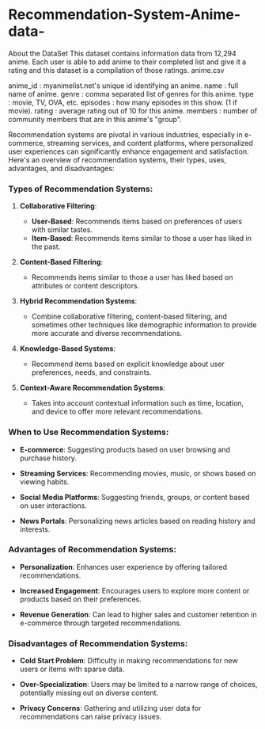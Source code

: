 # Recommendation-System-Anime-data-

About the DataSet
This dataset contains information data from 12,294 anime. Each user is able to add anime to their completed list and give it a rating and this dataset is a compilation of those ratings.
anime.csv

anime_id : myanimelist.net's unique id identifying an anime. name : full name of anime. genre : comma separated list of genres for this anime. type : movie, TV, OVA, etc. episodes : how many episodes in this show. (1 if movie). rating : average rating out of 10 for this anime. members : number of community members that are in this anime's "group".

Recommendation systems are pivotal in various industries, especially in e-commerce, streaming services, and content platforms, where personalized user experiences can significantly enhance engagement and satisfaction. Here's an overview of recommendation systems, their types, uses, advantages, and disadvantages:

### Types of Recommendation Systems:

1. **Collaborative Filtering**:
   - **User-Based**: Recommends items based on preferences of users with similar tastes.
   - **Item-Based**: Recommends items similar to those a user has liked in the past.

2. **Content-Based Filtering**:
   - Recommends items similar to those a user has liked based on attributes or content descriptors.
   
3. **Hybrid Recommendation Systems**:
   - Combine collaborative filtering, content-based filtering, and sometimes other techniques like demographic information to provide more accurate and diverse recommendations.

4. **Knowledge-Based Systems**:
   - Recommend items based on explicit knowledge about user preferences, needs, and constraints.

5. **Context-Aware Recommendation Systems**:
   - Takes into account contextual information such as time, location, and device to offer more relevant recommendations.

### When to Use Recommendation Systems:

- **E-commerce**: Suggesting products based on user browsing and purchase history.
  
- **Streaming Services**: Recommending movies, music, or shows based on viewing habits.
  
- **Social Media Platforms**: Suggesting friends, groups, or content based on user interactions.
  
- **News Portals**: Personalizing news articles based on reading history and interests.

### Advantages of Recommendation Systems:

- **Personalization**: Enhances user experience by offering tailored recommendations.
  
- **Increased Engagement**: Encourages users to explore more content or products based on their preferences.
  
- **Revenue Generation**: Can lead to higher sales and customer retention in e-commerce through targeted recommendations.

### Disadvantages of Recommendation Systems:

- **Cold Start Problem**: Difficulty in making recommendations for new users or items with sparse data.
  
- **Over-Specialization**: Users may be limited to a narrow range of choices, potentially missing out on diverse content.
  
- **Privacy Concerns**: Gathering and utilizing user data for recommendations can raise privacy issues.
